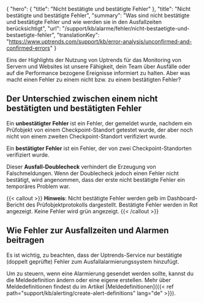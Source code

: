 {
  "hero": {
    "title": "Nicht bestätigte und bestätigte Fehler"
  },
  "title": "Nicht bestätigte und bestätigte Fehler",
  "summary": "Was sind nicht bestätigte und bestätigte Fehler und wie werden sie in den Ausfallzeiten berücksichtigt",
  "url": "/support/kb/alarme/fehler/nicht-bestaetigte-und-bestaetigte-fehler",
  "translationKey": "https://www.uptrends.com/support/kb/error-analysis/unconfirmed-and-confirmed-errors"
}

Eins der Highlights der Nutzung von Uptrends für das Monitoring von Servern und Websites ist unsere Fähigkeit, dein Team über Ausfälle oder auf die Performance bezogene Ereignisse informiert zu halten. Aber was macht einen Fehler zu einem nicht bzw. zu einem bestätigten Fehler?

## Der Unterschied zwischen einem nicht bestätigten und bestätigten Fehler

Ein **unbestätigter Fehler** ist ein Fehler, der gemeldet wurde, nachdem ein Prüfobjekt von einem Checkpoint-Standort getestet wurde, der aber noch nicht von einem zweiten Checkpoint-Standort verifiziert wurde.

Ein **bestätigter Fehler** ist ein Fehler, der von zwei Checkpoint-Standorten verifiziert wurde.

Dieser **Ausfall-Doublecheck** verhindert die Erzeugung von Falschmeldungen. Wenn der Doublecheck jedoch einen Fehler nicht bestätigt, wird angenommen, dass der erste nicht bestätigte Fehler ein temporäres Problem war.

{{< callout >}}
**Hinweis**: Nicht bestätigte Fehler werden gelb im Dashboard-Bericht des Prüfobjektprotokolls dargestellt. Bestätigte Fehler werden in Rot angezeigt. Keine Fehler wird grün angezeigt.
{{< /callout >}}

## Wie Fehler zur Ausfallzeiten und Alarmen beitragen

Es ist wichtig, zu beachten, dass der Uptrends-Service nur bestätigte (doppelt geprüfte) Fehler zum Ausfallalarmierungssystem hinzufügt.

Um zu steuern, wenn eine Alarmierung gesendet werden sollte, kannst du die Meldedefinition ändern oder eine eigene erstellen. Mehr über Meldedefinitionen findest du im Artikel [Meldedefinitionen]({{< ref path="support/kb/alerting/create-alert-definitions" lang="de" >}}).
